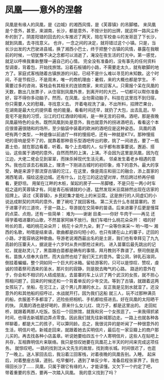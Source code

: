 # 凤凰——意外的涅磐

凤凰是有缘人的凤凰，是《边城》的湘西风情，是《芙蓉镇》的吊脚楼。
来凤凰是个意外，甚至，来湖南，长沙，都是意外，不按计划的出牌，就这样一路风尘朴朴的到了。阴差阳错的回去的火车推迟了两天，陪在军校奋斗的发哥逛了下长沙，就到凤凰，去寻找意义。
也许，一念之间的决定，就将错过这个小镇。只是，当长沙出发的大巴驶进县城，换了湘西小巴士，终于把整个古镇的风情，暴露在我眼前的时候，一切犹豫不决之念都可以消逝了，淹没在夜生活的灯光中。第一感觉，就足以呼唤我重新整理一遍自己的心情。
完全没有准备的，没有事先的任何资料型调查，背着包，开始找旅馆。沿着石板铺的小路，不需要走太久，就有歇脚的地方了。家庭式客栈随着古镇旅游的兴起，已经不是什么难以寻觅的未知数。这个时间，不是节假日，不是周末，唯一的商机理由：暑假，来的大概也都是学生。
不需要过多的咨询，客栈会有其相关的连锁商家，来欢迎客人。只需报个呆在凤凰的天数，数出几张票子，从住宿到凤凰外景，到离开时的大巴，一切都可以帮你准备好，容不得你多动脑子。然而，在凤凰，业勿需动脑子。科技在这里找不到归宿，你只需要人文的慰藉，寻找意义去。
开着电视洗了澡，不出所料，招牌芒果台，在湖南是最大化的提供着 他的能量。看看时间还早，就扔了大包，出去乱逛。毕竟宅不是我的习惯，沿江的灯红酒绿的喧闹，是一种无言的召唤。酒吧，那是夜晚凤凰最特色的业务。既然凤凰到处是意外，我也就意外的拐进酒吧去，看看这个本应很普遍很随和的场所，至少脑袋中装着的欧洲的酒吧应是这种姿态。
凤凰的酒吧有两个类型，一种是像以前迪厅一样的慢摇吧，还有一种就是KTV。那种慢摇吧的音响是受不了的，就靠着那种音乐型酒吧传出的歌，挑了一间进去，要了一瓶嘉士伯，就在那边看着，听着。每个上去唱的人，似乎都有故事要说。邂逅、搭讪，这些属于酒吧的意外，自然而然的上演，上演。不会因为这里是凤凰，因为在江边，大佬二佬会见到翠翠，而抹杀掉现代生活元素。
邻桌发生着老乡相遇的意外。我也应该去石板路上，理清一下刚进古城时的初印象，烙下的意外。最大的享受，确是来源于那流穿古镇的沱江，在这里，像是周庄和丽江的融合，添上苗家的湘西笔调，描绘这座边城。还有什么，比在江的这边望对岸，然后跨过桥再仔细看，更舒坦。
用架在江畔的木桩，架起的房子——吊脚楼，不是只在一两小时车程之遥的芙蓉镇才有。同是青石板铺就的小道，猛然发现米豆腐赫然出现在店家的招牌上。读过《芙蓉镇》，乡民赶集才能吃上的米豆腐。这是旅行的人同虚幻的小说达成默契的共鸣的意外，要了碗吃了就回客栈。
第二天去什么冬就苗寨的。苦于进寨子的三道坎，于是一路上，导游就在交简单的苗语。后来进寨子后更是慢耳的点菜、点炮，还有一些简单：
                   难为——谢谢
                   目柔——你好
                   牛肉干——再见
还得学着唱进寨的山歌，不然苗家阿妹不放行。我们车唱什么桃花朵朵开：
                   唱的好哟长的乖，唱的桃花朵朵开；
                   桃花十朵开九朵，剩了一朵等你来采～
                   哟～喂～
湘西的名歌，哟喂是结束语，歌曲都是四句短小的，也只有建在山上的寨子，迂回的小路，才能容纳这种歌曲。导游老说湘西最出名的是土匪，我们也有幸拜见了九九高龄的压寨夫人，据说是十六岁时从贵州那抢过来的。
进入苗寨后最先跳出的记忆，就是赵灵儿了，黑苗跟白苗都是确有的事情，拜月教则不靠谱了。祭司倒是真有。苗族人信奉大自然，而大自然也给了我们天工的意外。雷公洞，钟乳石溶洞，倒挂着蝙蝠，整个洞如同一个巨大的冰箱。留给游客的，只可以是惊叹、赞叹，虔诚的领着祭司洒来的圣水，那片刻的寂静，则是脱去晦气的心路。
路途的意外在于，你会和不相识的人结成朋友。去苗寨的车上认识了两个武汉的女孩，就不担心照相问题了。回来的时候还和一个背着单反的少年交流。等到了古镇，就跟着这两女孩玩了。坐船，在沱江上，这个男儿弄潮的水上。反正我是见到水就湿了。还没意外的和其他船的招呼过，水战就开打。因为我们这船 就三人，玩不过那种满员的船，衣服差不多都湿了，还险些把相机、手机都给搭进去。好在凤凰的太阳晒干的快。
凤凰的酒也是好喝的，原来什么女儿红、烧刀子，都是这里出的。
走回虹桥，就跟着两那人吃饭。饭后一个回旅馆，就我和另一个女孩逛了。一来我得抓紧时间，也得去新城那边弄点零食。因此我们就先往新城那边走。一路上也就各种各样聊着，都是大二的孩子，可以算同龄。总之，我很诧异的是听闻了一种很意外的生活，明信片吧。新城走回来，就跟着她去买明信片，最后在一家豆瓣上的商户那儿买的。再去找各种小店盖章。听说她要给四五十个人寄明信片，这些人在贴吧上共存，互相靠明信片来联络。我只是惊叹她要在凤凰花上半天的时间来完成这项任务。
就惊叹吧。一路的找到沈从文先生的故居，找到南长城。时间很迟了，也逛了一晚上。送人家回去后，我沿着江回客栈，对着夜晚的凤凰告别。入睡。
起床后，对着整座古镇，道别。吃早餐时，遇到了单反少年，准备启程张家界了。我也得回长沙了……
凤凰，只属于跟它有缘的人，才能读懂。又欠下一个约定了吧，带着重要的东西，要再一次踏入凤凰。
我的意义找到了吗？
　　